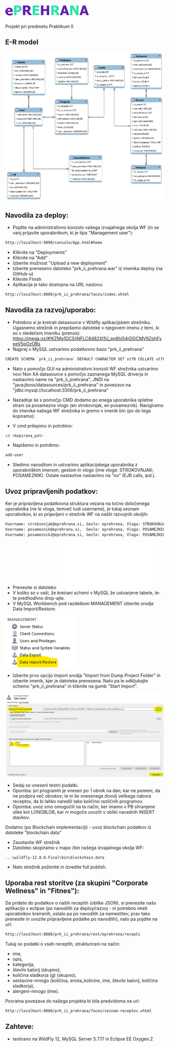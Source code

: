 # ![logo](/prk_ii_prehrana/WebContent/img/logo.png)
Projekt pri predmetu Praktikum II

## E-R model
![er_model](/er_model/er_model.png)

## Navodila za deploy:
- Pojdite na administrativno konzolo vašega izvajalnega okolja WF (in se vanj prijavite uporabnikom, ki je tipa "Management user"):
```bash
http://localhost:9990/console/App.html#home
```

- Kliknite na "Deployments"
- Kliknite na "Add"
- Izberite možnost "Upload a new deployment"
- Izberite preneseno datoteko "prk_ii_prehrana.war" iz imenika deploy (na GitHub-u)
- Kliknite Finish
- Aplikacija je tako dostopna na URL naslovu:
```bash
http://localhost:8080/prk_ii_prehrana/faces/index.xhtml
```

## Navodila za razvoj/uporabo:
- Potrebno si je kreirati datasource v Wildfly aplikacijskem strežniku. Ugasnemo strežnik in prepišemo datoteke v njegovem imenu z temi, ki so v sledečem imeniku (prenos): https://mega.nz/#!KZMg1DCS!iNFLC8482Xl1U_pn8hj54rDGCMV9ZphFveeV5pOzOBs
- Najprej v MySQL ustvarimo podatkovno bazo "prk_ii_prehrana"
```bash
CREATE SCHEMA `prk_ii_prehrana` DEFAULT CHARACTER SET utf8 COLLATE utf8_slovenian_ci ;
```

- Nato s pomočjo GUI na administrativni konzoli WF strežnika ustvarimo novi Non XA datasource s pomočjo zaznanega MySQL driverja in nastavimo name na "prk_ii_prehrana", JNDI na "java:jboss/datasources/prk_ii_prehrana" in povezavo na "jdbc:mysql://localhost:3306/prk_ii_prehrana"

- Nazadnje še s pomočjo CMD dodamo po enega uporabnika spletne strani za posamezno vlogo (en strokovnjak, en posameznik). Navigiramo do imenika našega WF strežnika in gremo v imenik bin (po do tega kopiramo):

- V cmd prilepimo in potrdimo:
```bash
cd <kopirana_pot>
```

- Napišemo in potrdimo:
```bash
add-user
```

- Sledimo navodilom in ustvarimo aplikacijskega uporabnika z uporabniškim imenom, geslom in vlogo (ime vloge: STROKOVNJAK; POSAMEZNIK). Ostale nastavitve nastavimo na "no" (EJB calls, ipd.).

## Uvoz pripravljenih podatkov:
Ker je pripravljena podatkovna struktura vezana na točno določenega uporabnika (ne le vloga, temveč tudi username), je tukaj seznam uporabnikov, ki so prijavljeni v strežnik WF na naših razvojnih okoljih:
```bash
Username: strokovnjak@eprehrana.si, Geslo: eprehrana, Vloga: STROKOVNJAK
Username: posameznik@eprehrana.si,  Geslo: eprehrana, Vloga: POSAMEZNIK
Username: posameznik2@eprehrana.si, Geslo: eprehrana, Vloga: POSAMEZNIK
```

- Prenesite si datoteko ![prk_ii_prehrana.sql](/podatki_za_uvoz/prk_ii_prehrana.sql)
- V koliko so v vaši, že kreirani schemi v MySQL že ustvarjene tabele, le-te predhodhno drop-ajte.
- V MySQL Workbench pod razdelkom MANAGEMENT izberite orodje Data Import/Restore:

![1.png](/podatki_za_uvoz/1.png)

- Izberite prvo opcijo Import orodja "Import from Dump Project Folder" in izberite imenik, kjer je datoteka prenesena. Nato pa le odkljukajte schemo "prk_ii_prehrana" in kliknite na gumb "Start Import".

![2.png](/podatki_za_uvoz/2.png)

- Sedaj so vneseni testni podatki. 
- Opomba: pri programih je vnesen po 1 obrok na dan; kar ne pomeni, da ne podpira več obrokov; le ni še vnesenega dovolj velikega nabora receptov, da bi lahko naredili tako količino različnih programov.
- Opomba: uvoz smo omogočili na ta način, ker imamo v PB shranjene slike kot LONGBLOB, kar ni mogoče uvoziti v obliki navadnih INSERT stavkov.

Dodatno (po Blockchain implementaciji) - uvoz blockchain podatkov iz datoteke "blockchain.data"
- Zaustavite WF strežnik
- Datoteko skopiramo v mapo /bin našega izvajalnega okolja WF:
```bash
...\wildfly-12.0.0.Final\bin\blockchain.data
```
- Nato strežnik poženite in izvedite full publish.

## Uporaba rest storitve (za skupini "Corporate Wellness" in "Fitnes"):
Da pridete do podatkov o naših receptih (oblike JSON), si prenesite našo aplikacijo v eclipse (po navodilih za deploy/razvoj - ni potrebno imeti uporabnikov kreiranih, ostalo pa po navodilih za namestitev; prav tako prenesite in uvozite pripravljene podatke po navodilih), nato pa pojdite na url: 
```bash
http://localhost:8080/prk_ii_prehrana/rest/eprehrana/recepti
```
Tukaj so podatki o vseh receptih, strukturirani na način:
- ime, 
- opis,
- kategorija, 
- število kalorij (skupno), 
- količina sladkorja (g) (skupno), 
- sestavine-mnogo (količina, enota_kolicine, ime, število kalorij, količina sladkorja),
- alergeni-mnogo (ime).

Povratna povezava do našega projekta bi bila predvidoma na url:
```bash
http://localhost:8080/prk_ii_prehrana/faces/seznam-receptov.xhtml
```

## Zahteve:
- testirano na WildFly 12, MySQL Server 5.7.17 in Eclipse EE Oxygen.2
